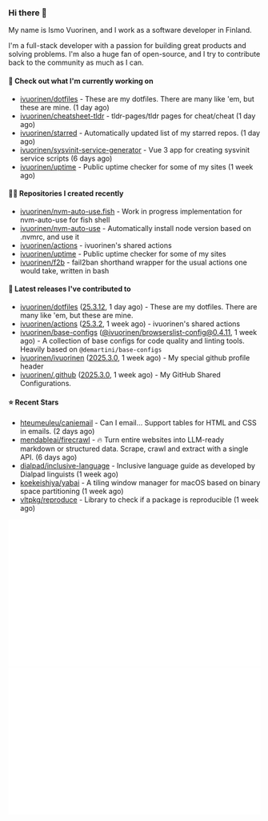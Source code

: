 
### Hi there 👋

My name is Ismo Vuorinen, and I work as a software developer in Finland.

I'm a full-stack developer with a passion for building great products and solving problems.
I'm also a huge fan of open-source, and I try to contribute back to the community as much as I can.

#### 👷 Check out what I'm currently working on

- [ivuorinen/dotfiles](https://github.com/ivuorinen/dotfiles) - These are my dotfiles. There are many like &#39;em, but these are mine. (1 day ago)
- [ivuorinen/cheatsheet-tldr](https://github.com/ivuorinen/cheatsheet-tldr) - tldr-pages/tldr pages for cheat/cheat (1 day ago)
- [ivuorinen/starred](https://github.com/ivuorinen/starred) - Automatically updated list of my starred repos. (1 day ago)
- [ivuorinen/sysvinit-service-generator](https://github.com/ivuorinen/sysvinit-service-generator) - Vue 3 app for creating sysvinit service scripts (6 days ago)
- [ivuorinen/uptime](https://github.com/ivuorinen/uptime) - Public uptime checker for some of my sites (1 week ago)

#### 👨‍💻 Repositories I created recently

- [ivuorinen/nvm-auto-use.fish](https://github.com/ivuorinen/nvm-auto-use.fish) - Work in progress implementation for nvm-auto-use for fish shell
- [ivuorinen/nvm-auto-use](https://github.com/ivuorinen/nvm-auto-use) - Automatically install node version based on .nvmrc, and use it
- [ivuorinen/actions](https://github.com/ivuorinen/actions) - ivuorinen&#39;s shared actions
- [ivuorinen/uptime](https://github.com/ivuorinen/uptime) - Public uptime checker for some of my sites
- [ivuorinen/f2b](https://github.com/ivuorinen/f2b) - fail2ban shorthand wrapper for the usual actions one would take, written in bash

#### 🚀 Latest releases I've contributed to

- [ivuorinen/dotfiles](https://github.com/ivuorinen/dotfiles) ([25.3.12](https://github.com/ivuorinen/dotfiles/releases/tag/25.3.12), 1 day ago) - These are my dotfiles. There are many like &#39;em, but these are mine.
- [ivuorinen/actions](https://github.com/ivuorinen/actions) ([25.3.2](https://github.com/ivuorinen/actions/releases/tag/25.3.2), 1 week ago) - ivuorinen&#39;s shared actions
- [ivuorinen/base-configs](https://github.com/ivuorinen/base-configs) ([@ivuorinen/browserslist-config@0.4.11](https://github.com/ivuorinen/base-configs/releases/tag/%40ivuorinen/browserslist-config%400.4.11), 1 week ago) - A collection of base configs for code quality and linting tools. Heavily based on `@demartini/base-configs`
- [ivuorinen/ivuorinen](https://github.com/ivuorinen/ivuorinen) ([2025.3.0](https://github.com/ivuorinen/ivuorinen/releases/tag/2025.3.0), 1 week ago) - My special github profile header
- [ivuorinen/.github](https://github.com/ivuorinen/.github) ([2025.3.0](https://github.com/ivuorinen/.github/releases/tag/2025.3.0), 1 week ago) - My GitHub Shared Configurations.

#### ⭐ Recent Stars

- [hteumeuleu/caniemail](https://github.com/hteumeuleu/caniemail) - Can I email… Support tables for HTML and CSS in emails. (2 days ago)
- [mendableai/firecrawl](https://github.com/mendableai/firecrawl) - 🔥 Turn entire websites into LLM-ready markdown or structured data. Scrape, crawl and extract with a single API. (6 days ago)
- [dialpad/inclusive-language](https://github.com/dialpad/inclusive-language) - Inclusive language guide as developed by Dialpad linguists (1 week ago)
- [koekeishiya/yabai](https://github.com/koekeishiya/yabai) - A tiling window manager for macOS based on binary space partitioning (1 week ago)
- [vltpkg/reproduce](https://github.com/vltpkg/reproduce) - Library to check if a package is reproducible (1 week ago)



<picture>
  <source srcset="https://raw.githubusercontent.com/ivuorinen/github-stats/master/generated/overview.svg#gh-dark-mode-only" media="(prefers-color-scheme: dark)" />
  <img src="https://raw.githubusercontent.com/ivuorinen/github-stats/master/generated/overview.svg#gh-light-mode-only" alt="Overview of my activity" />
</picture>
<picture>
  <source srcset="https://raw.githubusercontent.com/ivuorinen/github-stats/master/generated/languages.svg#gh-dark-mode-only" media="(prefers-color-scheme: dark)" />
  <img src="https://raw.githubusercontent.com/ivuorinen/github-stats/master/generated/languages.svg#gh-light-mode-only" alt="Languages I have been using" />
</picture>


